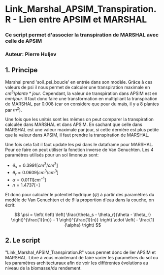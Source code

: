 # Link_Marshal_APSIM_Transpiration.R - Lien entre APSIM et MARSHAL

### Ce script permet d'associer la transpiration de MARSHAL avec celle de APSIM

### Auteur: Pierre Huljev

## 1. Principe


Marshal prend 'soil_psi_boucle' en entrée dans son modèle. Grâce à ces valeurs de psi il nous permet de calculer une transpiration maximale en $cm^3/plante*jour$. Cependant, la valeur de transpiration dans APSIM est en $mm/jour$. Il faut donc faire une transformation en multipliant la transpiration de MARSHAL par 0.008 (car on considère que pour du maïs, il y a 8 plantes par $m^2$).

Une fois que les unités sont les mêmes on peut comparer la transpiration calculée dans MARSHAL et dans APSIM. En sachant que celle dans MARSHAL est une valeur maximale par jour, si cette dernière est plus petite que la valeur dans APSIM, il faut prendre la transpiration de MARSHAL. 

Une fois cela fait il faut update les psi dans le dataframe pour MARSHAL. Pour ce faire on peut utiliser la fonction inverse de Van Genuchten. Les 4 paramètres utilisés pour un sol limoneux sont: 
- $\theta_s = 0.3991 [cm^3/cm^3]$ 
- $\theta_r = 0.0609 [cm^3/cm^3]$ 
- $\alpha = 0.0111   [cm^{-1}]$ 
- $n = 1.4737        [-]$ 

Et donc pour calculer le potentiel hydrique ($\psi$) à partir des paramètres du modèle de Van Genuchten et de $\theta$ la proportion d'eau dans la couche, on écrit:

$$
\psi = \left( \left( \left( \frac{\theta_s - \theta_r}{\theta - \theta_r} \right)^{\frac{1}{m}} - 1 \right)^{\frac{1}{n}} \right) \cdot \left( - \frac{1}{\alpha} \right)
$$

## 2. Le script

"Link_Marshal_APSIM_Transpiration.R" vous permet donc de lier APSIM et MARSHAL. Libre à vous maintenant de faire varier les paramètres du sol ou les paramètres architecturaux afin de voir les différentes évolutions au niveau de la biomasse/du rendement. 


